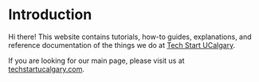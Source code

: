 # Introduction

Hi there!
This website contains tutorials, how-to guides, explanations,
and reference documentation of the things we do at
[Tech Start UCalgary](https://techstartucalgary.com).

If you are looking for our main page,
please visit us at [techstartucalgary.com](https://techstartucalgary.com).
